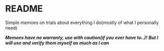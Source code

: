 # README

Simple memoes on trials about everything I do(mostly of what I personally need)

***Memoes have no warranty, use with caution(if you ever have to..)!***
***But I will use and verify them myself as much as I can***
